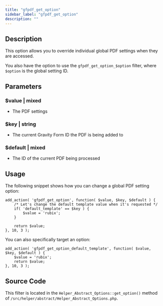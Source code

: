 ```yaml
---
title: "gfpdf_get_option"
sidebar_label: "gfpdf_get_option"
description: ""
---
```


## Description 

This option allows you to override individual global PDF settings when they are accessed. 

You also have the option to use the `gfpdf_get_option_$option` filter, where `$option` is the global setting ID.

## Parameters 

### $value | mixed
*  The PDF settings

### $key | string
*  The current Gravity Form ID the PDF is being added to

### $default | mixed
*  The ID of the current PDF being processed

## Usage 

The following snippet shows how you can change a global PDF setting option:

```
add_action( 'gfpdf_get_option', function( $value, $key, $default ) {
	/* Let's change the default template value when it's requested */
	if( 'default_template' == $key ) {
		$value = 'rubix';
	}

	return $value;
}, 10, 3 );
```


You can also specifically target an option: 

```
add_action( 'gfpdf_get_option_default_template', function( $value, $key, $default ) {
	$value = 'rubix';
	return $value;
}, 10, 3 );
```

## Source Code 

This filter is located in the `Helper_Abstract_Options::get_option()` method of `/src/helper/abstract/Helper_Abstract_Options.php`.